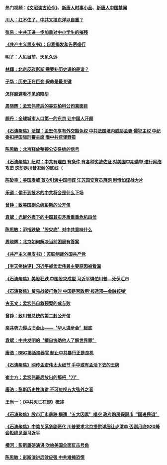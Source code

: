 #### 热门视频：[《文昭谈古论今》](https://github.com/gfw-breaker/wenzhao/blob/master/README.md)、[新唐人时事小品](https://github.com/gfw-breaker/ntdtv-comedy/blob/master/README.md)、[新唐人中国禁闻](https://github.com/gfw-breaker/ntdtv-news/blob/master/README.md)

#### [川人：扛不住了，中共又挟东洋以自重？](../pages/news207/a1395376.md) 

#### [张易：中共正进一步加重对中小学生的摧残](../pages/news207/a1395374.md) 

#### [《共产主义黑皮书》：自我揭发和告密盛行](../pages/news207/a1395373.md) 

#### [明了：人见目前，天见久远](../pages/news207/a1395327.md) 

#### [林辉：北京反驳彭斯 需要补历史课的是谁？](../pages/news207/a1395323.md) 

#### [子华：历史正在巨变 保命是最关键](../pages/news207/a1395322.md) 

#### [怎样躲避看不见的陷阱](../pages/news207/a1395289.md) 

#### [周晓辉：孟宏伟背后的美亚柏科公司真面目](../pages/news207/a1395288.md) 

#### [颜丹：全球城市人口第一的东京 让中国人汗颜](../pages/news207/a1395287.md) 

#### [《石涛聚焦》法媒：孟宏伟享有外交豁免权 中共法国境内威胁孟妻 侵犯主权 中纪委扣押国际刑警主席 曝中共荒谬野蛮](../pages/news207/a1395237.md) 

#### [陈思敏：北京释放整顿公安系统的信号](../pages/news207/a1395234.md) 

#### [《石涛聚焦》纽时：中共有理由 有条件 有各种劣迹佐证 对美国中期选举 进行网络攻击 这却是川普忍耐的底线（](../pages/news207/a1395160.md) 

#### [陈破空：美国发威 首次引渡中国间谍 江苏国安官员落网 剧情如谍战大片](../pages/news207/a1395157.md) 

#### [乐道：偷不到技术的中共将会是什么下场](../pages/news207/a1395156.md) 

#### [曾铮：致美国副总统彭斯的公开信](../pages/news207/a1395150.md) 

#### [袁斌：光鲜外表下的中国其实矛盾重重危机四伏](../pages/news207/a1395149.md) 

#### [陈思敏：沪指跌破〝股灾底〞对中共意味什么](../pages/news207/a1395148.md) 

#### [周晓辉：北京如何解决当前困局有答案](../pages/news207/a1395146.md) 

#### [《共产主义黑皮书》：苏联制裁外国共产党](../pages/news207/a1395145.md) 

#### [【李天笑快评】习近平抓孟宏伟最主要原因被看漏](../pages/news207/a1395067.md) 

#### [《石涛聚焦》美股狂跌 中国股灾成型 习近平惧怕川普—死保汇市](../pages/news207/a1395050.md) 

#### [《石涛聚焦》贸易战被打急时 中国是否敢用‘核选项—金融核弹’](../pages/news207/a1395113.md) 

#### [古玉文：孟宏伟自救预案的成与败](../pages/news207/a1394999.md) 

#### [曾铮：致川普总统的第二封公开信](../pages/news207/a1394998.md) 

#### [亲共势力侵占旧金山——〝华人进步会〞起底](../pages/news207/a1394995.md) 

#### [袁斌：中共发明的〝擅自协助他人了解世界罪〞](../pages/news207/a1394993.md) 

#### [唐浩：BBC揭活摘器官 制止中共暴行正是良机](../pages/news207/a1394983.md) 

#### [《石涛聚焦》网传孟宏伟太太细节 手中或有孟活下去的王牌](../pages/news207/a1394829.md) 

#### [崔士方：孟宏伟最后放出的那把〝刀〞](../pages/news207/a1394855.md) 

#### [唐浩：彭斯历史性演讲 不可忽视五大弦外之音](../pages/news207/a1394854.md) 

#### [王尚一：《中共灭亡在即》概述](../pages/news207/a1394853.md) 

#### [《石涛聚焦》股市汇市暴跌 横遭〝五大因素〞唱空 政府购房保房市〝国进民退〞](../pages/news207/a1394828.md) 

#### [《石涛聚焦》中美关系急剧恶化 川普要求北京提供详细让步清单 否则月底G20峰会拒绝见面习近平](../pages/news207/a1394827.md) 

#### [横河：彭斯重磅演讲 吹响美国全面反击号角](../pages/news207/a1394691.md) 

#### [陈思敏：彭斯演讲后效应强 中共难掩恐慌](../pages/news207/a1394690.md) 

